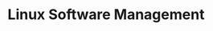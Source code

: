 ---
title: Linux Software Management
sidebar: 
    badge:
        text: tbc
        variant: danger
---